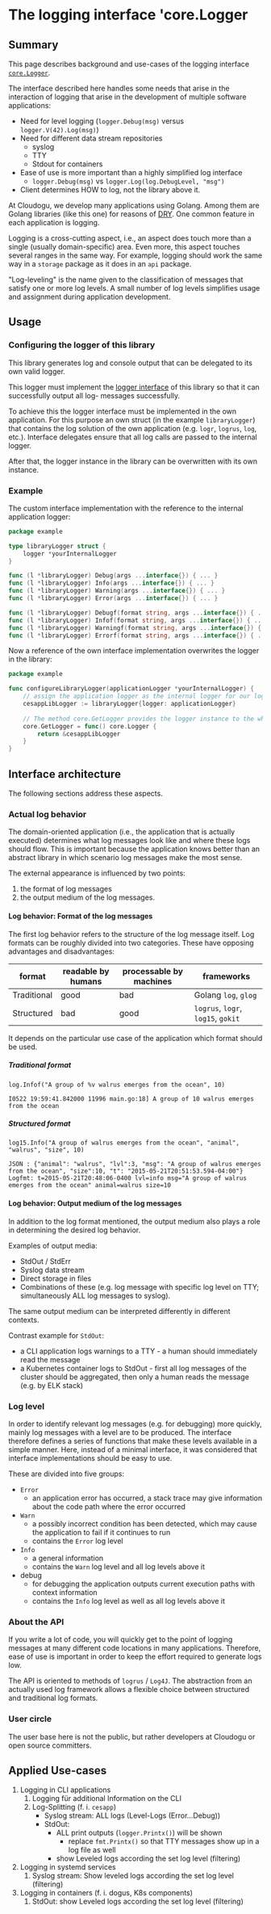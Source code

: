 # The logging interface 'core.Logger

## Summary

This page describes background and use-cases of the logging interface [`core.Logger`](../../core.logger.go).

The interface described here handles some needs that arise in the interaction of logging that arise in the development of multiple software applications:

- Need for level logging (`logger.Debug(msg)` versus `logger.V(42).Log(msg)`)
- Need for different data stream repositories
   - syslog
   - TTY
   - Stdout for containers
- Ease of use is more important than a highly simplified log interface
   - `logger.Debug(msg)` vs `logger.Log(log.DebugLevel, "msg")`
- Client determines HOW to log, not the library above it.

At Cloudogu, we develop many applications using Golang. Among them are Golang libraries (like this one) for reasons of [DRY](https://clean-code-developer.com/grades/grade-1-red/#Don8217t_Repeat_Yourself_DRY). One common feature in each application is logging.

Logging is a cross-cutting aspect, i.e., an aspect does touch more than a single (usually domain-specific) area. Even more, this aspect touches several ranges in the same way. For example, logging should work the same way in a `storage` package as it does in an `api` package.

"Log-leveling" is the name given to the classification of messages that satisfy one or more log levels. A small number of log levels simplifies usage and assignment during application development.

## Usage

### Configuring the logger of this library

This library generates log and console output that can be delegated to its own valid logger.

This logger must implement the [logger interface](../../core/logger.go) of this library so that it can successfully output all log-
messages successfully.

To achieve this the logger interface must be implemented in the own application. For this purpose an own
struct (in the example `libraryLogger`) that contains the log solution of the own application (e.g. `logr`,
`logrus`, `log`, etc.). Interface delegates ensure that all log calls are passed to the internal logger.

After that, the logger instance in the library can be overwritten with its own instance.

### Example

The custom interface implementation with the reference to the internal application logger:

```go
package example

type libraryLogger struct {
	logger *yourInternalLogger
}

func (l *libraryLogger) Debug(args ...interface{}) { ... }
func (l *libraryLogger) Info(args ...interface{}) { ... }
func (l *libraryLogger) Warning(args ...interface{}) { ... }
func (l *libraryLogger) Error(args ...interface{}) { ... }

func (l *libraryLogger) Debugf(format string, args ...interface{}) { ... }
func (l *libraryLogger) Infof(format string, args ...interface{}) { ... }
func (l *libraryLogger) Warningf(format string, args ...interface{}) { ... }
func (l *libraryLogger) Errorf(format string, args ...interface{}) { ... }
```

Now a reference of the own interface implementation overwrites the logger in the library:

```go
package example

func configureLibraryLogger(applicationLogger *yourInternalLogger) {
	// assign the application logger as the internal logger for our logger wrapper.
	cesappLibLogger := libraryLogger{logger: applicationLogger}
	
	// The method core.GetLogger provides the logger instance to the whole library
	core.GetLogger = func() core.Logger {
		return &cesappLibLogger
	}
}
```

## Interface architecture

The following sections address these aspects.

### Actual log behavior

The domain-oriented application (i.e., the application that is actually executed) determines what log messages look like and where these logs should flow. This is important because the application knows better than an abstract library in which scenario log messages make the most sense.

The external appearance is influenced by two points:
1. the format of log messages
2. the output medium of the log messages.

#### Log behavior: Format of the log messages

The first log behavior refers to the structure of the log message itself.
Log formats can be roughly divided into two categories. These have opposing advantages and disadvantages:

| format      | readable by humans | processable by machines | frameworks                         |
|-------------|--------------------|-------------------------|------------------------------------|
| Traditional | good               | bad                     | Golang `log`, `glog`               |
| Structured  | bad                | good                    | `logrus`, `logr`, `log15`, `gokit` |

It depends on the particular use case of the application which format should be used.

##### Traditional format

```
log.Infof("A group of %v walrus emerges from the ocean", 10)

I0522 19:59:41.842000 11996 main.go:18] A group of 10 walrus emerges from the ocean
```

##### Structured format

```
log15.Info("A group of walrus emerges from the ocean", "animal", "walrus", "size", 10)

JSON : {"animal": "walrus", "lvl":3, "msg": "A group of walrus emerges from the ocean", "size":10, "t": "2015-05-21T20:51:53.594-04:00"}
Logfmt: t=2015-05-21T20:48:06-0400 lvl=info msg="A group of walrus emerges from the ocean" animal=walrus size=10
```

#### Log behavior: Output medium of the log messages

In addition to the log format mentioned, the output medium also plays a role in determining the desired log behavior.

Examples of output media:
- StdOut / StdErr
- Syslog data stream
- Direct storage in files
- Combinations of these (e.g. log message with specific log level on TTY; simultaneously ALL log messages to syslog).

The same output medium can be interpreted differently in different contexts.

Contrast example for `StdOut`:
- a CLI application logs warnings to a TTY - a human should immediately read the message
- a Kubernetes container logs to StdOut - first all log messages of the cluster should be aggregated, then only a human reads the message (e.g. by ELK stack)

### Log level

In order to identify relevant log messages (e.g. for debugging) more quickly, mainly log messages with a level are to be produced. The interface therefore defines a series of functions that make these levels available in a simple manner. Here, instead of a minimal interface, it was considered that interface implementations should be easy to use.

These are divided into five groups:

- `Error`
   - an application error has occurred, a stack trace may give information about the code path where the error occurred
- `Warn`
   - a possibly incorrect condition has been detected, which may cause the application to fail if it continues to run
   - contains the `Error` log level
- `Info`
   - a general information
   - contains the `Warn` log level and all log levels above it
- debug
   - for debugging the application outputs current execution paths with context information
   - contains the `Info` log level as well as all log levels above it

### About the API

If you write a lot of code, you will quickly get to the point of logging messages at many different code locations in many applications. Therefore, ease of use is important in order to keep the effort required to generate logs low.

The API is oriented to methods of `logrus` / `Log4J`. The abstraction from an actually used log framework allows a flexible choice between structured and traditional log formats.

### User circle

The user base here is not the public, but rather developers at Cloudogu or open source committers.

## Applied Use-cases

1. Logging in CLI applications
   1. Logging für additional Information on the CLI
   2. Log-Splitting (f. i. `cesapp`) 
      - Syslog stream: ALL logs (Level-Logs (Error...Debug))
      - StdOut:
        - ALL print outputs (`logger.Printx()`) will be shown
          - replace `fmt.Printx()` so that TTY messages show up in a log file as well
        - show Leveled logs according the set log level (filtering)
2. Logging in systemd services
   1. Syslog stream: Show leveled logs according the set log level (filtering) 
3. Logging in containers (f. i. dogus, K8s components)
   1. StdOut: show Leveled logs according the set log level (filtering)

